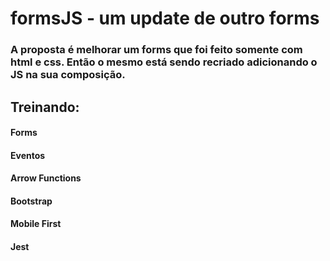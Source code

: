 # formsJS - um update de outro forms

### A proposta é melhorar um forms que foi feito somente com html e css. Então o mesmo está sendo recriado adicionando o JS na sua composição.

## Treinando:
#### Forms
#### Eventos
#### Arrow Functions
#### Bootstrap
#### Mobile First
#### Jest



